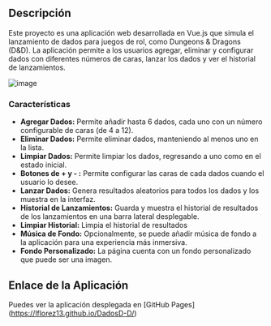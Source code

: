 ## Descripción

Este proyecto es una aplicación web desarrollada en Vue.js que simula el lanzamiento de dados para juegos de rol, como Dungeons & Dragons (D&D). La aplicación permite a los usuarios agregar, eliminar y configurar dados con diferentes números de caras, lanzar los dados y ver el historial de lanzamientos.

![image](https://github.com/user-attachments/assets/ca61dbeb-b885-461f-8ab7-ef2c98182902)

### Características

- **Agregar Dados:** Permite añadir hasta 6 dados, cada uno con un número configurable de caras (de 4 a 12).
- **Eliminar Dados:** Permite eliminar dados, manteniendo al menos uno en la lista.
- **Limpiar Dados:** Permite limpiar los dados, regresando a uno como en el estado inicial.
- **Botones de + y - :** Permite configurar las caras de cada dados cuando el usuario lo desee.
- **Lanzar Dados:** Genera resultados aleatorios para todos los dados y los muestra en la interfaz.
- **Historial de Lanzamientos:** Guarda y muestra el historial de resultados de los lanzamientos en una barra lateral desplegable.
- **Limpiar Historial:** Limpia el historial de resultados
- **Música de Fondo:** Opcionalmente, se puede añadir música de fondo a la aplicación para una experiencia más inmersiva.
- **Fondo Personalizado:** La página cuenta con un fondo personalizado que puede ser una imagen.

## Enlace de la Aplicación

Puedes ver la aplicación desplegada en [GitHub Pages] (https://lflorez13.github.io/DadosD-D/)
